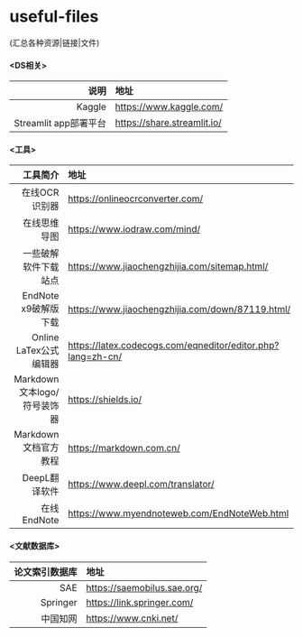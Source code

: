 # useful-files
(汇总各种资源|链接|文件)

#### <DS相关>
| 说明 | 地址 |
| ---: | :--- |
| Kaggle | https://www.kaggle.com/ |
| Streamlit app部署平台 | https://share.streamlit.io/ |


#### <工具>
| 工具简介 | 地址 |
| ---: | :--- |
| 在线OCR识别器 | https://onlineocrconverter.com/ | 
| 在线思维导图 | https://www.iodraw.com/mind/ |
| 一些破解软件下载站点 | https://www.jiaochengzhijia.com/sitemap.html/ |
| EndNote x9破解版下载 | https://www.jiaochengzhijia.com/down/87119.html/ |
| Online LaTex公式编辑器 | https://latex.codecogs.com/eqneditor/editor.php?lang=zh-cn/ |
| Markdown文本logo/符号装饰器 | https://shields.io/ |
| Markdown文档官方教程 | https://markdown.com.cn/ |
| DeepL翻译软件 | https://www.deepl.com/translator/ |
| 在线EndNote | https://www.myendnoteweb.com/EndNoteWeb.html |


#### <文献数据库>
| 论文索引数据库 | 地址 |
| ---: | :--- |
| SAE | https://saemobilus.sae.org/ |
| Springer | https://link.springer.com/ |
| 中国知网 | https://www.cnki.net/ |

